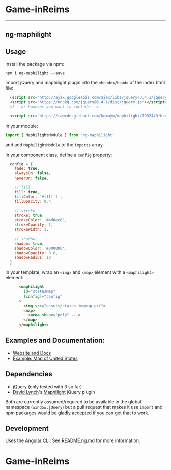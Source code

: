 # Game-inReims




----------------------------------------------------------------
## ng-maphilight

## Usage

Install the package via npm:
```
npm i ng-maphilight --save
```

Import jQuery and maphilight plugin into the `<head></head>` of the index.html file:

```html
  <script src="http://ajax.googleapis.com/ajax/libs/jquery/3.4.1/jquery.min.js"></script>
  <script src="https://unpkg.com/jquery@3.4.1/dist/jquery.js"></script>
  <!-- or however you want to include -->

  <script src="https://rawcdn.githack.com/kemayo/maphilight/7932449fbc49c7767fbd72a807110c632c11ee95/jquery.maphilight.js"></script>
```

In your module:
```js
import { MaphilightModule } from 'ng-maphilight'
```
and add `MaphilightModule` to the `imports` array.

In your component class, define a `config` property:
```js
  config = {
    fade: true,
    alwaysOn: false,
    neverOn: false,

    // fill
    fill: true,
    fillColor: '#ffffff',
    fillOpacity: 0.4,

    // stroke
    stroke: true,
    strokeColor: '#4d0ec0',
    strokeOpacity: 1,
    strokeWidth: 1,

    // shadow:
    shadow: true,
    shadowColor: '#000000',
    shadowOpacity: 0.8,
    shadowRadius: 10
  }
```

In your template, wrap an `<img>` and `<map>` element with a `<maphilight>` element:
```html
      <maphilight
        id="statesMap"
        [config]="config"
      >
        <img src="assets/states_imgmap.gif">
        <map>
          <area shape="poly" ...>
        </map>
      </maphilight>
```


## Examples and Documentation:
- [Website and Docs](http://tylerrick.github.io/ng-maphilight/)
- [Example: Map of United States](http://tylerrick.github.io/ng-maphilight/#/Example2)

## Dependencies
- jQuery (only tested with 3 so far)
- [David Lynch](https://github.com/kemayo)'s [Maphilight](https://github.com/kemayo/maphilight) jQuery plugin

Both are currently assumed/required to be available in the global namespace (`window.jQuery`) but a
pull request that makes it use `import` and npm packages would be gladly accepted if you can get
that to work.

## Development

Uses the [Angular CLI](https://github.com/angular/angular-cli). See [README.ng.md](README.ng.md) for more information.

# Game-inReims

